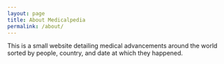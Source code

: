 ```yaml
---
layout: page
title: About Medicalpedia
permalink: /about/
---
```


This is a small website detailing medical advancements around the world sorted by people, country, and date at which they happened.


[jekyll-organization]: https://github.com/jekyll
